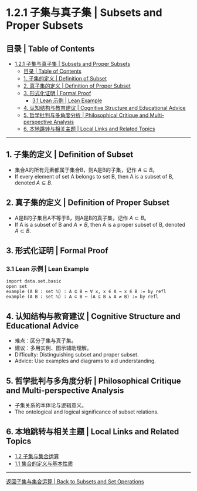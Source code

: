 # 1.2.1 子集与真子集 | Subsets and Proper Subsets

## 目录 | Table of Contents

- [1.2.1 子集与真子集 | Subsets and Proper Subsets](#121-子集与真子集--subsets-and-proper-subsets)
  - [目录 | Table of Contents](#目录--table-of-contents)
  - [1. 子集的定义 | Definition of Subset](#1-子集的定义--definition-of-subset)
  - [2. 真子集的定义 | Definition of Proper Subset](#2-真子集的定义--definition-of-proper-subset)
  - [3. 形式化证明 | Formal Proof](#3-形式化证明--formal-proof)
    - [3.1 Lean 示例 | Lean Example](#31-lean-示例--lean-example)
  - [4. 认知结构与教育建议 | Cognitive Structure and Educational Advice](#4-认知结构与教育建议--cognitive-structure-and-educational-advice)
  - [5. 哲学批判与多角度分析 | Philosophical Critique and Multi-perspective Analysis](#5-哲学批判与多角度分析--philosophical-critique-and-multi-perspective-analysis)
  - [6. 本地跳转与相关主题 | Local Links and Related Topics](#6-本地跳转与相关主题--local-links-and-related-topics)

---

## 1. 子集的定义 | Definition of Subset

- 集合A的所有元素都属于集合B，则A是B的子集，记作 $A \subseteq B$。
- If every element of set A belongs to set B, then A is a subset of B, denoted $A \subseteq B$.

## 2. 真子集的定义 | Definition of Proper Subset

- A是B的子集且A不等于B，则A是B的真子集，记作 $A \subset B$。
- If A is a subset of B and $A \neq B$, then A is a proper subset of B, denoted $A \subset B$.

## 3. 形式化证明 | Formal Proof

### 3.1 Lean 示例 | Lean Example

```lean
import data.set.basic
open set
example (A B : set ℕ) : A ⊆ B ↔ ∀ x, x ∈ A → x ∈ B := by refl
example (A B : set ℕ) : A ⊂ B ↔ (A ⊆ B ∧ A ≠ B) := by refl
```

## 4. 认知结构与教育建议 | Cognitive Structure and Educational Advice

- 难点：区分子集与真子集。
- 建议：多用实例、图示辅助理解。
- Difficulty: Distinguishing subset and proper subset.
- Advice: Use examples and diagrams to aid understanding.

## 5. 哲学批判与多角度分析 | Philosophical Critique and Multi-perspective Analysis

- 子集关系的本体论与逻辑意义。
- The ontological and logical significance of subset relations.

## 6. 本地跳转与相关主题 | Local Links and Related Topics

- [1.2 子集与集合运算](../1.2-子集与集合运算.md)
- [1.1 集合的定义与基本性质](../1.1-集合的定义与基本性质.md)

---

[返回子集与集合运算 | Back to Subsets and Set Operations](../1.2-子集与集合运算.md)
